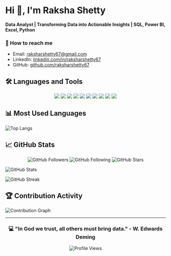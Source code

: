 # Hi 👋, I'm Raksha Shetty

**Data Analyst | Transforming Data into Actionable Insights | SQL, Power BI, Excel, Python**

### 📧 How to reach me
- Email: [raksharshetty67@gmail.com](mailto:raksharshetty67@gmail.com)
- LinkedIn: [linkedin.com/in/raksharshetty67](https://linkedin.com/in/raksharshetty67)
- GitHub: [github.com/raksharshetty67](https://github.com/raksharshetty67)

## 🛠️ Languages and Tools

<p align="center">
  <img src="https://img.shields.io/badge/PostgreSQL-316192?style=for-the-badge&logo=postgresql&logoColor=white" />
  <img src="https://img.shields.io/badge/SQL-4479A1?style=for-the-badge&logo=mysql&logoColor=white" />
  <img src="https://img.shields.io/badge/Power_BI-F2C811?style=for-the-badge&logo=powerbi&logoColor=black" />
  <img src="https://img.shields.io/badge/Excel-217346?style=for-the-badge&logo=microsoft-excel&logoColor=white" />
  <img src="https://img.shields.io/badge/Python-3776AB?style=for-the-badge&logo=python&logoColor=white" />
  <img src="https://img.shields.io/badge/NumPy-013243?style=for-the-badge&logo=numpy&logoColor=white" />
  <img src="https://img.shields.io/badge/Pandas-150458?style=for-the-badge&logo=pandas&logoColor=white" />
  <img src="https://img.shields.io/badge/Matplotlib-11557c?style=for-the-badge&logo=python&logoColor=white" />
  <img src="https://img.shields.io/badge/Scikit_Learn-F7931E?style=for-the-badge&logo=scikit-learn&logoColor=white" />
  <img src="https://img.shields.io/badge/Jupyter-F37626?style=for-the-badge&logo=jupyter&logoColor=white" />
</p>

## 📊 Most Used Languages

![Top Langs](https://github-readme-stats.vercel.app/api/top-langs/?username=raksharshetty67&layout=compact&theme=dark&hide_border=true)

## 📈 GitHub Stats

<p align="center">
  <img src="https://img.shields.io/github/followers/raksharshetty67?label=Followers&style=for-the-badge&color=blue" alt="GitHub Followers" />
  <img src="https://img.shields.io/badge/Following-0-blue?style=for-the-badge" alt="GitHub Following" />
  <img src="https://img.shields.io/github/stars/raksharshetty67?label=Stars&style=for-the-badge&color=yellow" alt="GitHub Stars" />
</p>

![GitHub Stats](https://github-readme-stats.vercel.app/api?username=raksharshetty67&show_icons=true&theme=dark&hide_border=true&count_private=true)

![GitHub Streak](https://github-readme-streak-stats.herokuapp.com/?user=raksharshetty67&theme=dark&hide_border=true)

## 🏆 Contribution Activity

![Contribution Graph](https://github-readme-activity-graph.vercel.app/graph?username=raksharshetty67&theme=react-dark&bg_color=0d1117&color=58a6ff&line=58a6ff&point=ffffff&area=true&hide_border=true)

---

<div align="center">
  
### 💻 "In God we trust, all others must bring data." - W. Edwards Deming

![Profile Views](https://komarev.com/ghpvc/?username=raksharshetty67&color=blueviolet&style=flat-square)

</div>
